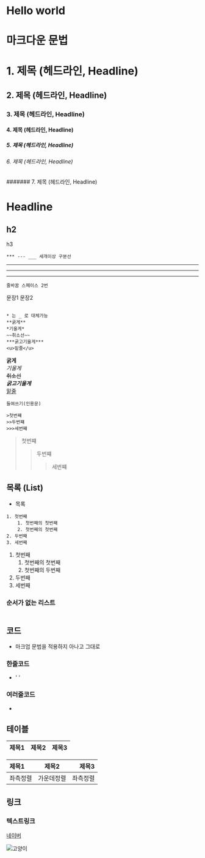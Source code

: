 # Hello world

# 마크다운 문법
# 1. 제목 (헤드라인, Headline)
## 2. 제목 (헤드라인, Headline)
### 3. 제목 (헤드라인, Headline)
#### 4. 제목 (헤드라인, Headline)
##### 5. 제목 (헤드라인, Headline)
###### 6. 제목 (헤드라인, Headline)
####### 7. 제목 (헤드라인, Headline)



Headline
=
h2
-
h3

```
*** --- ___ 세개이상 구분선 
```
***
---
___

```
줄바꿈 스페이스 2번
``````

문장1
문장2

```

* 는 _ 로 대체가능
**굵게**
*기울게*
~~취소선~~
***굵고기울게***
<u>밑줄</u>
```
**굵게**  
*기울게*  
~~취소선~~  
***굵고기울게***  
<u>밑줄</u>

```
들여쓰기(인용문)

>첫번쨰
>>두번쨰
>>>세번쨰
```

>첫번쨰
>>두번쨰
>>>세번쨰

## 목록 (List)
* 목록

```
1. 첫번째
    1. 첫번째의 첫번째
    2. 첫번째의 첫번째
2. 두번째
3. 세번째
```
1. 첫번째
    1. 첫번째의 첫번째
    2. 첫번째의 두번째
2. 두번째
3. 세번째

### 순서가 없는 리스트

```

```

## 코드
* 마크업 문법을 적용하지 아나고 그대로
### 한줄코드
* ' '

### 여러줄코드
* 

## 테이블

|제목1|제목2|제목3|
|-|-|-|

|제목1|제목2|제목3|
|:-|:-:|-:|
|좌측정렬|가운데정렬|좌측정렬|

## 링크
### 텍스트링크

[네이버](www.naver.com)

![고양이](https://cdn.pixabay.com/photo/2014/04/13/20/49/cat-323262_1280.jpg)